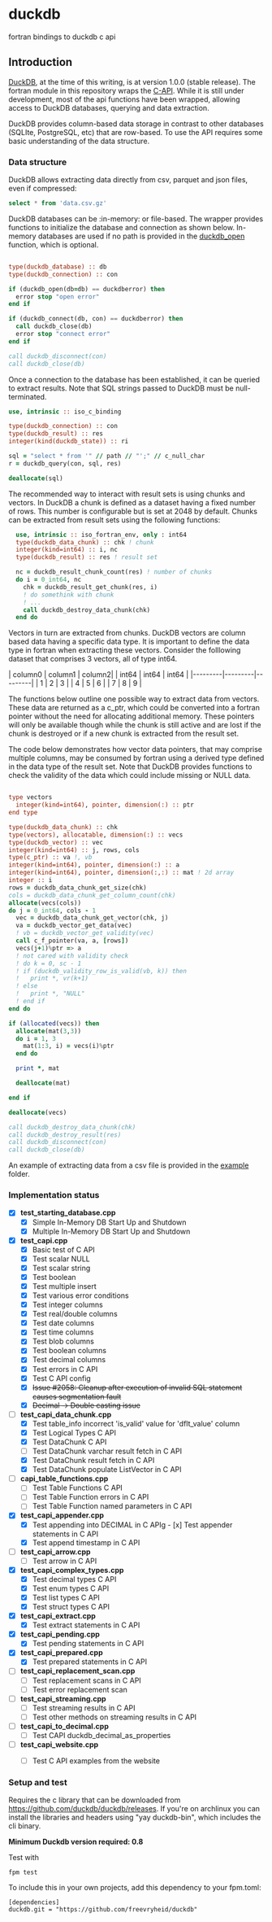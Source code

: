 # duckdb
fortran bindings to duckdb c api

## Introduction
[DuckDB](https://duckdb.org/), at the time of this writing, is at
version 1.0.0 (stable release). The fortran module in this repository wraps the
[C-API](https://duckdb.org/docs/api/c/overview). While it is still under
development, most of the api functions have been wrapped, allowing access to
DuckDB databases, querying and data extraction.

DuckDB provides column-based data storage in contrast to other databases
(SQLIte, PostgreSQL, etc) that are row-based. To use the API requires some
basic understanding of the data structure.

### Data structure

DuckDB allows extracting data directly from csv, parquet and json files,
even if compressed:

```SQL
select * from 'data.csv.gz'
```

DuckDB databases can be :in-memory: or file-based. The wrapper provides
functions to initialize the database and connection as shown below. In-memory
databases are used if no path is provided in the [duckdb_open](https://github.com/freevryheid/duckdb/blob/5badd01d53001373d36dd50a731773a4be9ffa29/src/duckdb.f90#L2681)
function, which is optional.

```fortran

type(duckdb_database) :: db
type(duckdb_connection) :: con

if (duckdb_open(db=db) == duckdberror) then
  error stop "open error"
end if

if (duckdb_connect(db, con) == duckdberror) then
  call duckdb_close(db)
  error stop "connect error"
end if

call duckdb_disconnect(con)
call duckdb_close(db)

```

Once a connection to the database has been established, it can be queried
to extract results. Note that SQL strings passed to DuckDB must be
null-terminated.

```fortran
use, intrinsic :: iso_c_binding

type(duckdb_connection) :: con
type(duckdb_result) :: res
integer(kind(duckdb_state)) :: ri

sql = "select * from '" // path // "';" // c_null_char
r = duckdb_query(con, sql, res)

deallocate(sql)
```

The recommended way to interact with result sets is using chunks and vectors.
In DuckDB a chunk is defined as a dataset having a fixed number of rows. This
number is configurable but is set at 2048 by default. Chunks can be extracted
from result sets using the following functions:

```fortran
  use, intrinsic :: iso_fortran_env, only : int64
  type(duckdb_data_chunk) :: chk ! chunk
  integer(kind=int64) :: i, nc
  type(duckdb_result) :: res ! result set

  nc = duckdb_result_chunk_count(res) ! number of chunks
  do i = 0_int64, nc
    chk = duckdb_result_get_chunk(res, i)
    ! do somethink with chunk
    ! ...
    call duckdb_destroy_data_chunk(chk)
  end do
```

Vectors in turn are extracted from chunks. DuckDB vectors are column based data
having a specific data type. It is important to define the data type in fortran
when extracting these vectors. Consider the folllowing dataset that comprises
3 vectors, all of type int64.

| column0 | column1 |  column2|
|  int64  |  int64  |   int64 |
|---------|---------|---------|
|       1 |       2 |       3 |
|       4 |       5 |       6 |
|       7 |       8 |       9 |

The functions below outline one possible way to extract data from vectors.
These data are returned as a c_ptr, which could be converted into a fortran
pointer without the need for allocating additional memory. These pointers will
only be available though while the chunk is still active and are lost if the
chunk is destroyed or if a new chunk is extracted from the result set.

The code below demonstrates how vector data pointers, that may comprise
multiple columns, may be consumed by fortran using a derived type defined in
the data type of the result set. Note that DuckDB provides functions to check
the validity of the data which could include missing or NULL data.

```fortran

type vectors
  integer(kind=int64), pointer, dimension(:) :: ptr
end type

type(duckdb_data_chunk) :: chk
type(vectors), allocatable, dimension(:) :: vecs
type(duckdb_vector) :: vec
integer(kind=int64) :: j, rows, cols
type(c_ptr) :: va !, vb
integer(kind=int64), pointer, dimension(:) :: a
integer(kind=int64), pointer, dimension(:,:) :: mat ! 2d array
integer :: i
rows = duckdb_data_chunk_get_size(chk)
cols = duckdb_data_chunk_get_column_count(chk)
allocate(vecs(cols))
do j = 0_int64, cols - 1
  vec = duckdb_data_chunk_get_vector(chk, j)
  va = duckdb_vector_get_data(vec)
  ! vb = duckdb_vector_get_validity(vec)
  call c_f_pointer(va, a, [rows])
  vecs(j+1)%ptr => a
  ! not cared with validity check
  ! do k = 0, sc - 1
  ! if (duckdb_validity_row_is_valid(vb, k)) then
  !   print *, vr(k+1)
  ! else
  !   print *, "NULL"
  ! end if
end do

if (allocated(vecs)) then
  allocate(mat(3,3))
  do i = 1, 3
    mat(1:3, i) = vecs(i)%ptr
  end do

  print *, mat

  deallocate(mat)

end if

deallocate(vecs)

call duckdb_destroy_data_chunk(chk)
call duckdb_destroy_result(res)
call duckdb_disconnect(con)
call duckdb_close(db)
```

An example of extracting data from a csv file is provided in the [example](https://github.com/freevryheid/duckdb/tree/main/example) folder.

### Implementation status

- [x] **test_starting_database.cpp**
  - [x] Simple In-Memory DB Start Up and Shutdown
  - [x] Multiple In-Memory DB Start Up and Shutdown
- [x] **test_capi.cpp**
  - [x] Basic test of C API
  - [x] Test scalar NULL
  - [x] Test scalar string
  - [x] Test boolean
  - [x] Test multiple insert
  - [x] Test various error conditions
  - [x] Test integer columns
  - [x] Test real/double columns
  - [x] Test date columns
  - [x] Test time columns
  - [x] Test blob columns
  - [x] Test boolean columns
  - [x] Test decimal columns
  - [x] Test errors in C API
  - [x] Test C API config
  - [x] ~~Issue #2058: Cleanup after execution of invalid SQL statement causes segmentation fault~~
  - [x] ~~Decimal -> Double casting issue~~
- [ ] **test_capi_data_chunk.cpp**
  - [x] Test table_info incorrect 'is_valid' value for 'dflt_value' column
  - [x] Test Logical Types C API
  - [x] Test DataChunk C API
  - [ ] Test DataChunk varchar result fetch in C API
  - [x] Test DataChunk result fetch in C API
  - [x] Test DataChunk populate ListVector in C API
- [ ] **capi_table_functions.cpp**
  - [ ] Test Table Functions C API
  - [ ] Test Table Function errors in C API
  - [ ] Test Table Function named parameters in C API
- [x] **test_capi_appender.cpp**
  - [x] Test appending into DECIMAL in C APIg  - [x] Test appender statements in C API
  - [x] Test append timestamp in C API
- [ ] **test_capi_arrow.cpp**
  - [ ] Test arrow in C API
- [x] **test_capi_complex_types.cpp**
  - [x] Test decimal types C API
  - [x] Test enum types C API
  - [x] Test list types C API
  - [x] Test struct types C API
- [x] **test_capi_extract.cpp**
  - [x] Test extract statements in C API
- [x] **test_capi_pending.cpp**
  - [x] Test pending statements in C API
- [x] **test_capi_prepared.cpp**
  - [x] Test prepared statements in C API
- [ ] **test_capi_replacement_scan.cpp**
  - [ ] Test replacement scans in C API
  - [ ] Test error replacement scan
- [ ] **test_capi_streaming.cpp**
  - [ ] Test streaming results in C API
  - [ ] Test other methods on streaming results in C API
- [ ] **test_capi_to_decimal.cpp**
  - [ ] Test CAPI duckdb_decimal_as_properties
- [ ] **test_capi_website.cpp**
  - [ ] Test C API examples from the website


### Setup and test

Requires the c library that can be downloaded from https://github.com/duckdb/duckdb/releases. If you're on archlinux you can install the libraries and headers using "yay duckdb-bin", which includes the cli binary.

**Minimum Duckdb version required: 0.8**

Test with

```shell
fpm test
```

To include this in your own projects, add this dependency to your fpm.toml:

```shell
[dependencies]
duckdb.git = "https://github.com/freevryheid/duckdb"
```
